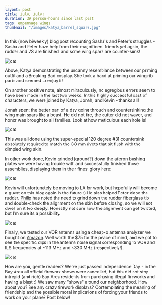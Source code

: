 ```yaml
---
layout: post
title: July, July!
duration: 39 person-hours since last post
tags: empennage wings
thumbnail: "/images/katya_barrel_square.jpg"
---
```

In this (now biweekly) blog post recounting Sasha's and Peter's struggles - Sasha and Peter have help from their magnificent friends yet again, the rudder and VS are finished, and some wing spars are counter-sunk!

![cat](/images/20200703_154413.jpg)

Above, Katya demonstrating the uncanny resemblance between our priming outfit and a Breaking Bad cosplay. She took a hand at priming our wing rib parts and seemed to enjoy it! 

On another positive note, almost miraculously, no egregious errors seem to have been made in the last two weeks. In this highly successful cast of characters, we were joined by Katya, Jonah, and Kevin - thanks all!

Jonah spent the better part of a day going through and countersinking the wing main spars like a beast. He did not tire, the cutter did not waver, and honor was brought to all families. Look at how meticulous each hole is!


![cat](/images/20200703_144147.jpg)

This was all done using the super-special 120 degree #31 countersink absolutely required to match the 3.8 mm rivets that sit flush with the dimpled wing skin. 

In other work done, Kevin grinded (ground?) down the aileron bushing plates we were having trouble with and successfully finished those assemblies, displaying them in their finest glory here:

![cat](/images/20200701_194549.jpg)

Kevin will unfortunately be moving to LA for work, but hopefully will become a guest on this blog again in the future :) He also helped Peter close the rudder. [Philip](https://slingtsi.rueker.com/2019/04/05/rudder-tip-fitting-riveting-the-skin/) has noted the need to grind down the rudder fiberglass tip and double-check the alignment on the skin before closing, so we will not dwell on it too deeply. Honestly not sure how the alignment can get twisted, but I'm sure its a possibility.

![cat](/images/20200628_162555.jpg)

Finally, we tested our VOR antenna using a cheap-o antenna analyzer we bought on [Amazon](https://smile.amazon.com/gp/product/B07Z5VY7B6/ref=ppx_yo_dt_b_asin_title_o05_s00?ie=UTF8&psc=1). Well worth the $75 for the peace of mind, and we got to see the specific dips in the antenna noise signal corresponding to VOR and ILS frequencies at ~113 MHz and ~330 MHz (respectively!). 

![cat](/images/20200628_141758_LI.jpg)

How are you, gentle readers? We've just passed Independence Day - in the Bay Area all official firework shows were cancelled, but this did not stop intrepid (and rich) Bay Area residents from purchasing illegal fireworks and having a blast :) We saw many "shows" around our neighborhood. How about you? See any crazy firework displays? Contemplating the meaning of friendship and the possible moral implications of forcing your friends to work on your plane? Post below!